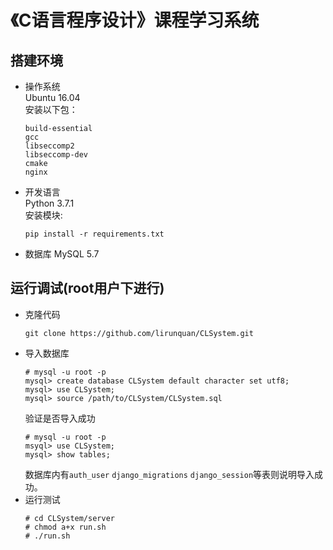 # 《C语言程序设计》课程学习系统

## 搭建环境
- 操作系统\
	Ubuntu 16.04\
	安装以下包：
	```
	build-essential
	gcc
	libseccomp2
	libseccomp-dev
	cmake
	nginx
	```
- 开发语言\
	Python 3.7.1\
	安装模块:
	```
	pip install -r requirements.txt
	```
- 数据库
	MySQL 5.7

## 运行调试(root用户下进行)
- 克隆代码
	```
	git clone https://github.com/lirunquan/CLSystem.git
	```
- 导入数据库
	```
	# mysql -u root -p
	mysql> create database CLSystem default character set utf8;
	mysql> use CLSystem;
	mysql> source /path/to/CLSystem/CLSystem.sql
	```
	验证是否导入成功
	```
	# mysql -u root -p
	msyql> use CLSystem;
	mysql> show tables;
	```
	数据库内有`auth_user` `django_migrations` `django_session`等表则说明导入成功。
- 运行测试
	```
	# cd CLSystem/server
	# chmod a+x run.sh
	# ./run.sh
	```
	
